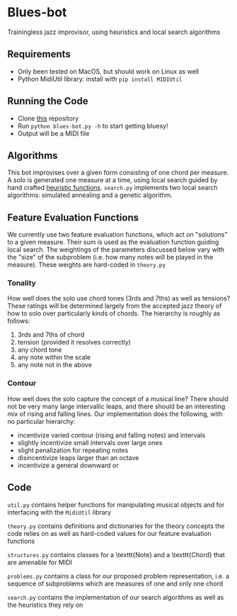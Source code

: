 # Blues-bot
Trainingless jazz improvisor, using heuristics and local search algorithms

## Requirements

* Only been tested on MacOS, but should work on Linux as well
* Python MidiUtil library: install with `pip install MIDIUtil`

## Running the Code

* Clone [this](https://github.com/bennettparsons/jazz-bot) repository
* Run `python blues-bot.py -h` to start getting bluesy!
* Output will be a MIDI file

## Algorithms

This bot improvises over a given form consisting of one chord per measure. A solo is generated one measure at a time, using local search guided by hand crafted [heuristic functions](#feature-evaluation-functions). `search.py` implements two local search algorithms: simulated annealing and a genetic algorithm.

## Feature Evaluation Functions
We currently use two feature evaluation functions, which act on "solutions" to a given measure. Their sum is used as the evaluation function guiding local search. The weightings of the parameters discussed below vary with the "size" of the subproblem (i.e. how many notes will be played in the measure). These weights are hard-coded in `theory.py`

### Tonality
How well does the solo use chord tones (3rds and 7ths) as well as tensions? These ratings will be determined largely from the accepted jazz theory of how to solo over particularly kinds of chords. The hierarchy is roughly as follows:

1. 3rds and 7ths of chord
2. tension (provided it resolves correctly) 
3. any chord tone
4. any note within the scale
5. any note not in the above

### Contour
How well does the solo capture the concept of a musical line? There should not be very many large intervallic leaps, and there should be an interesting mix of rising and falling lines. Our implementation does the following, with no particular hierarchy:

* incentivize varied contour (rising and falling notes) and intervals
* slightly incentivize small intervals over large ones
* slight penalization for repeating notes
* disincentivize leaps larger than an octave
* incentivize a general downward or

## Code
`util.py` contains helper functions for manipulating musical objects and for interfacing with the `MidiUtil` library

`theory.py` contains definitions and dictionaries for the theory concepts the code relies on as well as hard-coded values for our feature evaluation functions

`structures.py` contains classes for a \texttt{Note} and a \texttt{Chord} that are amenable for MIDI


`problems.py` contains a class for our proposed problem representation, i.e. a sequence of subproblems which are measures of one and only one chord

`search.py` contains the implementation of our search algorithms as well as the heuristics they rely on
